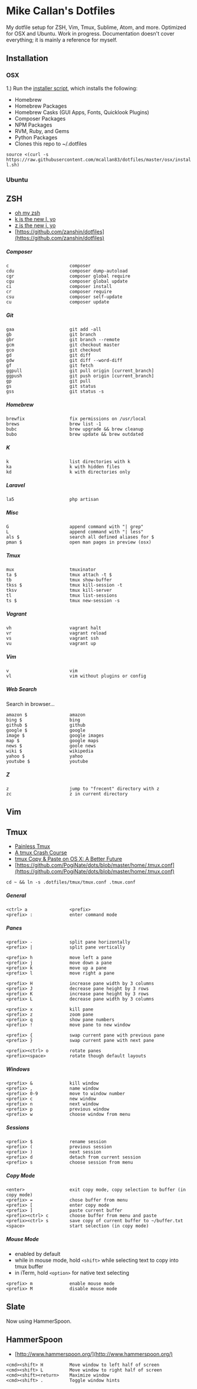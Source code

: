 # Mike Callan's Dotfiles

My dotfile setup for ZSH, Vim, Tmux, Sublime, Atom, and more. Optimized for OSX and Ubuntu. Work in progress. Documentation doesn't cover everything; it is mainly a reference for myself.

## Installation

### OSX

1.) Run the [installer script](osx/install.sh), which installs the following:

- Homebrew
- Homebrew Packages
- Homebrew Casks (GUI Apps, Fonts, Quicklook Plugins)
- Composer Packages
- NPM Packages
- RVM, Ruby, and Gems
- Python Packages
- Clones this repo to ~/.dotfiles

`source <(curl -s https://raw.githubusercontent.com/mcallan83/dotfiles/master/osx/install.sh)`

### Ubuntu

## ZSH

- [oh my zsh](http://ohmyz.sh/)
- [k is the new l, yo](https://github.com/rimraf/k)
- [z is the new j, yo](https://github.com/rupa/z)
- [https://github.com/zanshin/dotfiles](https://github.com/zanshin/dotfiles)

##### Composer

```
c                       composer
cdu                     composer dump-autoload
cgr                     composer global require
cgu                     composer global update
ci                      composer install
cr                      composer require
csu                     composer self-update
cu                      composer update
```

##### Git

```
gaa                     git add -all
gb                      git branch
gbr                     git branch --remote
gcm                     git checkout master
gco                     git checkout
gd                      git diff
gdw                     git diff --word-diff
gf                      git fetch
ggpull                  git pull origin [current_branch]
ggpush                  git push origin [current_branch]
gp                      git pull
gs                      git status
gss                     git status -s
```

##### Homebrew

```
brewfix                 fix permissions on /usr/local
brews                   brew list -1
bubc                    brew upgrade && brew cleanup
bubo                    brew update && brew outdated
```

##### K

```
k                       list directories with k
ka                      k with hidden files
kd                      k with directories only
```

##### Laravel

```
la5                     php artisan
```

##### Misc

```
G                       append command with "| grep"
L                       append command with "| less"
als $                   search all defined aliases for $
pman $                  open man pages in preview (osx)
```

##### Tmux

```
mux                     tmuxinator
ta $                    tmux attach -t $
tb                      tmux show-buffer
tkss $                  tmux kill-session -t
tksv                    tmux kill-server
tl                      tmux list-sessions
ts $                    tmux new-session -s
```

##### Vagrant

```
vh                      vagrant halt
vr                      vagrant reload
vs                      vagrant ssh
vu                      vagrant up
```

##### Vim

```
v                       vim
vl                      vim without plugins or config
```

##### Web Search

Search in browser...

```
amazon $                amazon
bing $                  bing
github $                github
google $                google
image $                 google images
map $                   google maps
news $                  goole news
wiki $                  wikipedia
yahoo $                 yahoo
youtube $               youtube
```

##### Z

```
z                       jump to "frecent" directory with z
zc                      z in current directory
```

## Vim

## Tmux

- [Painless Tmux](https://leanpub.com/painless_tmux)
- [A tmux Crash Course](https://robots.thoughtbot.com/a-tmux-crash-course)
- [tmux Copy & Paste on OS X: A Better Future](https://robots.thoughtbot.com/tmux-copy-paste-on-os-x-a-better-future)
- [https://github.com/PogiNate/dots/blob/master/home/.tmux.conf](https://github.com/PogiNate/dots/blob/master/home/.tmux.conf)

```
cd ~ && ln -s .dotfiles/tmux/tmux.conf .tmux.conf
```

##### General

```
<ctrl> a                <prefix>
<prefix> :              enter command mode
```

##### Panes

```
<prefix> -              split pane horizontally
<prefix> |              split pane vertically

<prefix> h              move left a pane
<prefix> j              move down a pane
<prefix> k              move up a pane
<prefix> l              move right a pane

<prefix> H              increase pane width by 3 columns
<prefix> J              decrease pane height by 3 rows
<prefix> K              increase pane height by 3 rows
<prefix> L              decrease pane width by 3 columns

<prefix> x              kill pane
<prefix> z              zoom pane
<prefix> q              show pane numbers
<prefix> !              move pane to new window

<prefix> {              swap current pane with previous pane
<prefix> }              swap current pane with next pane

<prefix><ctrl> o        rotate panes
<prefix><space>         rotate though default layouts
```

##### Windows

```
<prefix> &              kill window
<prefix> ,              name window
<prefix> 0-9            move to window number
<prefix> c              new window
<prefix> n              next window
<prefix> p              previous window
<prefix> w              choose window from menu
```

##### Sessions

```
<prefix> $              rename session
<prefix> (              previous session
<prefix> )              next session
<prefix> d              detach from current session
<prefix> s              choose session from menu
```

##### Copy Mode

```
<enter>                 exit copy mode, copy selection to buffer (in copy mode)
<prefix> =              chose buffer from menu
<prefix> [              enter copy mode
<prefix> ]              paste current buffer
<prefix><ctrl> c        choose buffer from menu and paste
<prefix><ctrl> s        save copy of current buffer to ~/buffer.txt
<space>                 start selection (in copy mode)
```

##### Mouse Mode

- enabled by default
- while in mouse mode, hold `<shift>` while selecting text to copy into tmux buffer
- in iTerm, hold `<option>` for native text selecting

```
<prefix> m              enable mouse mode
<prefix> M              disable mouse mode
```

## Slate

Now using HammerSpoon.

## HammerSpoon

- [http://www.hammerspoon.org/](http://www.hammerspoon.org/)

```
<cmd><shift> H          Move window to left half of screen
<cmd><shift> L          Move window to right half of screen
<cmd><shift><return>    Maximize window
<cmd><shift> .          Toggle window hints
```
